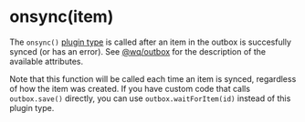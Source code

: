 # onsync(item)

The `onsync()` [plugin type] is called after an item in the outbox is succesfully synced (or has an error).  See [@wq/outbox] for the description of the available attributes.

Note that this function will be called each time an item is synced, regardless of how the item was created.  If you have custom code that calls `outbox.save()` directly, you can use `outbox.waitForItem(id)` instead of this plugin type.

[plugin type]: ./index.md
[@wq/outbox]: ../@wq/outbox.md
